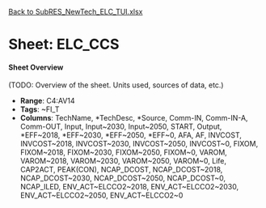 [Back to SubRES_NewTech_ELC_TUI.xlsx](README.md)

# Sheet: ELC_CCS

#### Sheet Overview

(TODO: Overview of the sheet. Units used, sources of data, etc.)

- **Range**: C4:AV14
- **Tags**: ~FI_T
- **Columns**: TechName, *TechDesc, *Source, Comm-IN, Comm-IN-A, Comm-OUT, Input, Input~2030, Input~2050, START, Output, *EFF~2018, *EFF~2030, *EFF~2050, *EFF~0, AFA, AF, INVCOST, INVCOST~2018, INVCOST~2030, INVCOST~2050, INVCOST~0, FIXOM, FIXOM~2018, FIXOM~2030, FIXOM~2050, FIXOM~0, VAROM, VAROM~2018, VAROM~2030, VAROM~2050, VAROM~0, Life, CAP2ACT, PEAK(CON), NCAP_DCOST, NCAP_DCOST~2018, NCAP_DCOST~2030, NCAP_DCOST~2050, NCAP_DCOST~0, NCAP_ILED, ENV_ACT~ELCCO2~2018, ENV_ACT~ELCCO2~2030, ENV_ACT~ELCCO2~2050, ENV_ACT~ELCCO2~0

